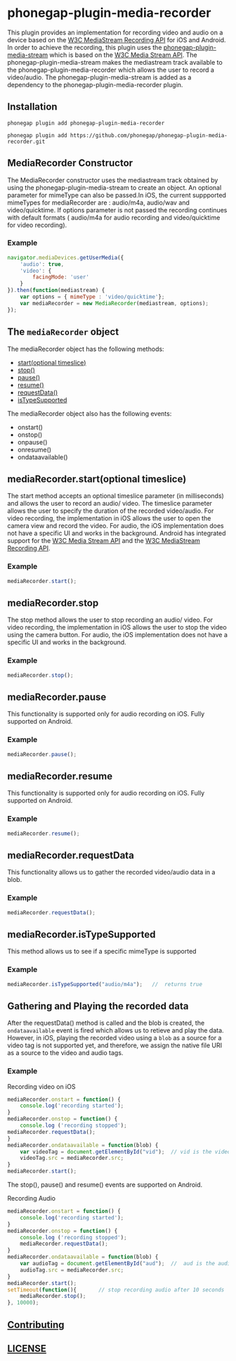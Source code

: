 <!---
 # license: Licensed to the Apache Software Foundation (ASF) under one
 #         or more contributor license agreements.  See the NOTICE file
 #         distributed with this work for additional information
 #         regarding copyright ownership.  The ASF licenses this file
 #         to you under the Apache License, Version 2.0 (the
 #         "License"); you may not use this file except in compliance
 #         with the License.  You may obtain a copy of the License at
 #
 #           http://www.apache.org/licenses/LICENSE-2.0
 #
 #         Unless required by applicable law or agreed to in writing,
 #         software distributed under the License is distributed on an
 #         "AS IS" BASIS, WITHOUT WARRANTIES OR CONDITIONS OF ANY
 #         KIND, either express or implied.  See the License for the
 #         specific language governing permissions and limitations
 #         under the License.
 -->


# phonegap-plugin-media-recorder

This plugin provides an implementation for recording video and audio on a device based on the [W3C MediaStream Recording API](https://www.w3.org/TR/mediastream-recording/) for iOS and Android. In order to achieve the recording, this plugin uses the [phonegap-plugin-media-stream](https://github.com/phonegap/phonegap-plugin-media-stream) which is based on the [W3C Media Stream API](https://www.w3.org/TR/mediacapture-streams/). The phonegap-plugin-media-stream makes the mediastream track available to the phonegap-plugin-media-recorder which allows the user to record a video/audio. The phonegap-plugin-media-stream is added as a dependency to the phonegap-plugin-media-recorder plugin.



## Installation

```
phonegap plugin add phonegap-plugin-media-recorder

phonegap plugin add https://github.com/phonegap/phonegap-plugin-media-recorder.git
```

## MediaRecorder Constructor

The MediaRecorder constructor uses the mediastream track obtained by using the phonegap-plugin-media-stream to create an object. An optional parameter for mimeType can also be passed.In iOS, the current suppported mimeTypes for mediaRecorder are : audio/m4a, audio/wav and video/quicktime. If options parameter is not passed the recording continues with default formats ( audio/m4a for audio recording and video/quicktime for video recording).

### Example

```javascript
navigator.mediaDevices.getUserMedia({
    'audio': true,
    'video': {
        facingMode: 'user'
    }
}).then(function(mediastream) {
    var options = { mimeType : 'video/quicktime'};
    var mediaRecorder = new MediaRecorder(mediastream, options);
});
```

## The `mediaRecorder` object

The mediaRecorder object has the following methods:

- [start(optional timeslice)](https://github.com/phonegap/phonegap-plugin-media-recorder#mediarecorderstartoptional-timeslice)
- [stop()](https://github.com/phonegap/phonegap-plugin-media-recorder#mediastop)
- [pause()](https://github.com/phonegap/phonegap-plugin-media-recorder#mediapause)
- [resume()](https://github.com/phonegap/phonegap-plugin-media-recorder#mediaresume)
- [requestData()](https://github.com/phonegap/phonegap-plugin-media-recorder#mediarequestdata)
- [isTypeSupported](https://github.com/phonegap/phonegap-plugin-media-recorder#mediarecorderistypesupported)

The mediaRecorder object also has the following events:

- onstart()
- onstop()
- onpause()
- onresume()
- ondataavailable()


##  mediaRecorder.start(optional timeslice)

The start method accepts an optional timeslice parameter (in milliseconds) and allows the user to record an audio/ video. The timeslice parameter allows the user to specify the duration of the recorded video/audio. For video recording, the implementation in iOS allows the user to open the camera view and record the video. For audio, the iOS implementation does not have a specific UI and works in the background. Android has integrated support for the [W3C Media Stream API](https://www.w3.org/TR/mediacapture-streams/) and the [W3C MediaStream Recording API](https://www.w3.org/TR/mediastream-recording/).

### Example

```javascript
mediaRecorder.start();
```

##  mediaRecorder.stop

The stop method allows the user to stop recording an audio/ video. For video recording, the implementation in iOS allows the user to stop the video using the camera button. For audio, the iOS implementation does not have a specific UI and works in the background.

### Example

```javascript
mediaRecorder.stop();
```

## mediaRecorder.pause

This functionality is supported only for audio recording on iOS. Fully supported on Android.

### Example

```javascript
mediaRecorder.pause();
```

## mediaRecorder.resume

This functionality is supported only for audio recording on iOS. Fully supported on Android.

### Example

```javascript
mediaRecorder.resume();
```

## mediaRecorder.requestData

This functionality allows us to gather the recorded video/audio data in a blob.

### Example

```javascript
mediaRecorder.requestData();
```

## mediaRecorder.isTypeSupported

This method allows us to see if a specific mimeType is supported

### Example

```javascript
mediaRecorder.isTypeSupported("audio/m4a");   //  returns true
```

## Gathering and Playing the recorded data

After the requestData() method is called and the blob is created, the `ondataavailable` event is fired which allows us to retieve and play the data. However, in iOS, playing the recorded video using a `blob` as a source for a video tag is not supported yet, and therefore, we assign the native file URI as a source to the video and audio tags.

### Example

Recording video on iOS

```javascript
mediaRecorder.onstart = function() {
    console.log('recording started');
}
mediaRecorder.onstop = function() {
    console.log ('recording stopped');
mediaRecorder.requestData();
}
mediaRecorder.ondataavailable = function(blob) {
    var videoTag = document.getElementById("vid");  // vid is the video tag 
    videoTag.src = mediaRecorder.src;
}
mediaRecorder.start();
```

The stop(), pause() and resume() events are supported on Android.


Recording Audio

```javascript
mediaRecorder.onstart = function() {
    console.log('recording started');
}
mediaRecorder.onstop = function() {
    console.log ('recording stopped');
    mediaRecorder.requestData();
}
mediaRecorder.ondataavailable = function(blob) {
    var audioTag = document.getElementById("aud");  //  aud is the audio tag 
    audioTag.src = mediaRecorder.src;
}
mediaRecorder.start();
setTimeout(function(){       // stop recording audio after 10 seconds
    mediaRecorder.stop();
}, 10000);           
```


## [Contributing](https://github.com/phonegap/phonegap-plugin-media-recorder/blob/master/.github/CONTRIBUTING.md)

## [LICENSE](https://github.com/phonegap/phonegap-plugin-media-recorder/blob/master/LICENSE)

